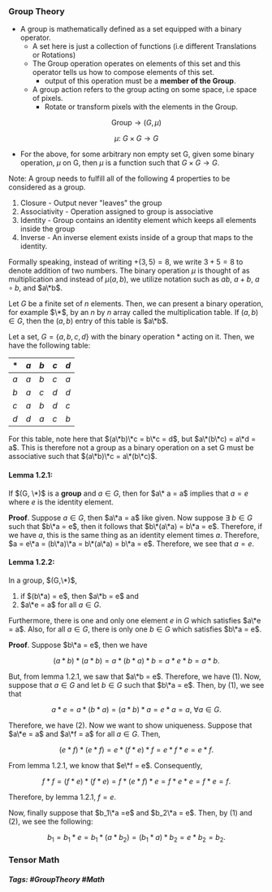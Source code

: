 ### Group Theory

- A group is mathematically defined as a set equipped with a binary operator.
	- A set here is just a collection of functions (i.e different Translations or Rotations)
	- The Group operation operates on elements of this set and this operator tells us how to compose elements of this set.
		- output of this operation must be a **member of the Group**.
	- A group action refers to the group acting on some space, i.e space of pixels.
		- Rotate or transform pixels with the elements in the Group.

```math
\text{Group} \rightarrow (G, \mu) 
```
```math
\mu: \ G \times G \rightarrow G
```

- For the above, for some arbitrary non empty set G, given some binary operation, $\mu$ on G, then $\mu$ is a function such that $G \times G \rightarrow G$. 

Note:
A group needs to fulfill all of the following 4 properties to be considered as a group.
1. Closure - Output never "leaves" the group
2. Associativity - Operation assigned to group is associative
3. Identity - Group contains an identity element which keeps all elements inside the group
4. Inverse - An inverse element exists inside of a group that maps to the identity.

Formally speaking, instead of writing $+(3,5) = 8$, we write $3+5 = 8$ to denote addition of two numbers. The binary operation $\mu$ is thought of as multiplication and instead of $\mu(a,b)$, we utilize notation such as $ab$, $a + b$, $a \circ b$, and $a\*b$. 

Let $G$ be a finite set of $n$ elements. Then, we can present a binary operation, for example $\*$, by an $n$ by $n$ array called the multiplication table. If $(a,b) \in G$, then the $(a,b)$ entry of this table is $a\*b$.

Let a set, $G = \{a,b,c,d\}$ with the binary operation $*$ acting on it.
Then, we have the following table:

<div align="center">

| $*$ | $a$ | $b$ | $c$ | $d$ |
| --- | --- | --- | --- | --- |
| $a$ | $a$ | $b$ | $c$ | $a$ |
| $b$ | $a$ | $c$ | $d$ | $d$ |
| $c$ | $a$ | $b$ | $d$ | $c$ |
| $d$ | $d$ | $a$ | $c$ | $b$ |
</div>

For this table, note here that $(a\*b)\*c = b\*c = d$, but $a\*(b\*c) = a\*d = a$. This is therefore not a group as a binary operation on a set G must be associative such that $(a\*b)\*c = a\*(b\*c)$.
#### **Lemma 1.2.1**: 
If $(G, \*)$ is a **group** and $a \in G$, then for $a\* a = a$ implies that $a = e$ where $e$ is the identity element. 

**Proof**. Suppose $a\in G$, then $a\*a = a$ like given. Now suppose $\exists \ b\in G$ such that $b\*a = e$, then it follows that $b\*(a\*a) = b\*a = e$. Therefore, if we have $a$, this is the same thing as an identity element times $a$. Therefore, $a = e\*a = (b\*a)\*a = b\*(a\*a) = b\*a = e$. Therefore, we see that $a = e$.
		
#### **Lemma 1.2.2**:
In a  group, $(G,\*)$, 
 1. if $(b\*a) = e$, then $a\*b = e$ and
 2. $a\*e = a$ for all $a\in G$.

Furthermore, there is one and only one element $e$ in $G$ which satisfies $a\*e = a$. Also, for all $a\in G$, there is only one $b\in G$ which satisfies $b\*a = e$. 

**Proof**. Suppose $b\*a = e$, then we have 
```math
(a*b)*(a*b) = a*(b*a)*b = a*e*b = a*b.
```

But, from lemma 1.2.1, we saw that $a\*b = e$. Therefore, we have (1). Now, suppose that $a\in G$ and let $b\in G$ such that $b\*a = e$. Then, by (1), we see that 
```math
a*e = a*(b*a) = (a*b)*a = e*a = a, \ \forall a\in G.
```
 
Therefore, we have (2). Now we want to show uniqueness. Suppose that $a\*e = a$ and $a\*f = a$ for all $a\in G$. Then, 

```math
(e*f)*(e*f) = e * (f*e) * f = e*f*e = e*f. 
```

From lemma 1.2.1, we know that $e\*f = e$. Consequently,
```math
f*f = (f*e)*(f*e) = f*(e*f)*e = f*e*e = f*e = f.
```

Therefore, by lemma 1.2.1, $f=e$. 

Now, finally suppose that $b_1\*a =e$ and $b_2\*a = e$. Then, by (1) and (2), we see the following:

```math
b_{1} = b_{1}*e = b_{1}*(a*b_{2}) = (b_{1}*a)*b_{2} = e*b_{2}=b_{2}.
```
### Tensor Math

##### Tags: #GroupTheory #Math